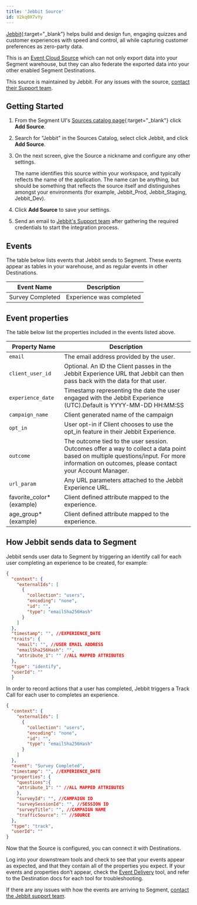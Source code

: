 ```yaml
---
title: 'Jebbit Source'
id: V2kq0X7vYy
---
```


[Jebbit](https://jebbit.com/?utm_source=segmentio&utm_medium=docs&utm_campaign=partners){:target="_blank”} helps build and design fun, engaging quizzes and customer experiences with speed and control, all while capturing customer preferences as zero-party data. 

This is an [Event Cloud Source](/docs/sources/#event-cloud-sources) which can not only export data into your Segment warehouse, but they can also federate the exported data into your other enabled Segment Destinations.

This source is maintained by Jebbit. For any issues with the source, [contact their Support team](mailto:support@jebbit.com).

## Getting Started

1. From the Segment UI's [Sources catalog page](https://app.segment.com/goto-my-workspace/sources/catalog){:target="_blank"} click **Add Source**.
2. Search for "Jebbit" in the Sources Catalog, select click Jebbit, and click **Add Source**.
4. On the next screen, give the Source a nickname and configure any other settings. 

   The name identifies this source within your workspace, and typically reflects the name of the application. The name can be anything, but should be something that reflects the source itself and distinguishes amongst your environments (for example, Jebbit_Prod, Jebbit_Staging, Jebbit_Dev).
5. Click **Add Source** to save your settings.
6. Send an email to [Jebbit's Support team](mailto:support@jebbit.com) after gathering the required credentials to start the integration process.


## Events

The table below lists events that Jebbit sends to Segment. These events appear as tables in your warehouse, and as regular events in other Destinations. 

| Event Name       | Description               |
|------------------|---------------------------|
| Survey Completed | Experience was completed  |


## Event properties

The table below list the properties included in the events listed above.

| Property Name             | Description                                                                                                                                                                                  |
| ------------------------- | -------------------------------------------------------------------------------------------------------------------------------------------------------------------------------------------- |
| `email`                     | The email address provided by the user.                                                                                                                                                      |
| `client_user_id`  | Optional. An ID the Client passes in the Jebbit Experience URL that Jebbit can then pass back with the data for that user.                                                                             |
| `experience_date`           | Timestamp representing the date the user engaged with the Jebbit Experience (UTC).Default is YYYY-MM-DD HH:MM:SS                                                                             |
| `campaign_name`             | Client generated name of the campaign                                                                                                                                                        |
| `opt_in`                    | User opt-in if Client chooses to use the opt_in feature in their Jebbit Experience.                                                                                                          |
| `outcome`                   | The outcome tied to the user session. Outcomes offer a way to collect a data point based on multiple questions/input. For more information on outcomes, please contact your Account Manager. |
| `url_param`                 | Any URL parameters attached to the Jebbit Experience URL.                                                                                                                                    |
| favorite_color* (example) | Client defined attribute mapped to the experience.                                                                                                                                           |
| age_group* (example)      | Client defined attribute mapped to the experience.                                                                                                                                           |


## How Jebbit sends data to Segment

Jebbit sends user data to Segment by triggering an identify call for each user completing an experience to be created, for example:

```json
{
  "context": {
    "externalIds": [
      {
        "collection": "users",
        "encoding": "none",
        "id": "",
        "type": "emailSha256Hash"
      }
    ]
  },
  "timestamp": "", //EXPERIENCE_DATE
  "traits": {
    "email": "", //USER EMAIL ADDRESS
    "emailSha256Hash": "",
    "attribute_1": "" //ALL MAPPED ATTRIBUTES
  },
  "type": "identify",
  "userId": ""
  }
```

In order to record actions that a user has completed, Jebbit triggers a Track Call for each user to completes an experience.

```json
{
  "context": {
    "externalIds": [
      {
        "collection": "users",
        "encoding": "none",
        "id": "",
        "type": "emailSha256Hash"
      }
    ]
  },
  "event": "Survey Completed",
  "timestamp": "", //EXPERIENCE_DATE
  "properties": {
    "questions":{
    "attribute_1": "" //ALL MAPPED ATTRIBUTES
    },
    "surveyId": "", //CAMPAIGN ID
    "surveySessionId": "", //SESSION ID
    "surveyTitle": "", //CAMPAIGN NAME
    "trafficSource": "" //SOURCE 
  },
  "type": "track",
  "userId": ""
}
```

Now that the Source is configured, you can connect it with Destinations.

Log into your downstream tools and check to see that your events appear as expected, and that they contain all of the properties you expect. If your events and properties don’t appear, check the [Event Delivery](/docs/connections/event-delivery/) tool, and refer to the Destination docs for each tool for troubleshooting.

If there are any issues with how the events are arriving to Segment, [contact the Jebbit support team](mailto:support@jebbit.com).
